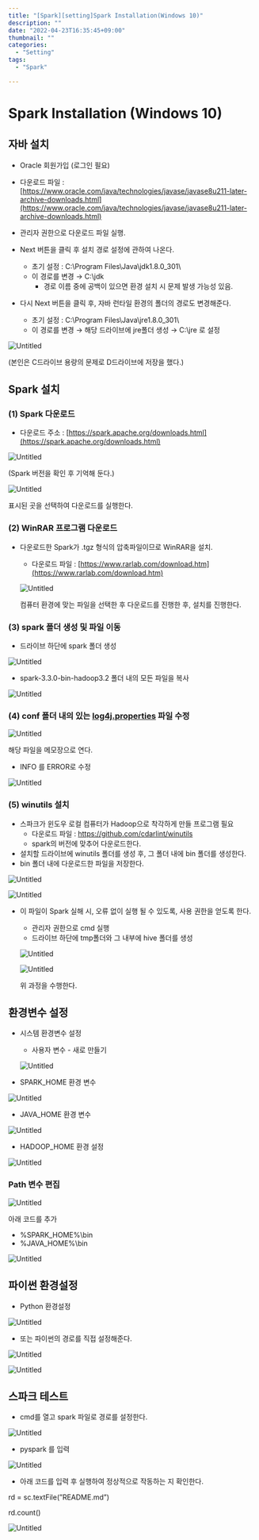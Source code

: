 ```yaml
---
title: "[Spark][setting]Spark Installation(Windows 10)"
description: ""
date: "2022-04-23T16:35:45+09:00"
thumbnail: ""
categories:
  - "Setting"
tags:
  - "Spark"

---
```

<!--more-->
# Spark Installation (Windows 10)

## 자바 설치

- Oracle 회원가입 (로그인 필요)
- 다운로드 파일 : [https://www.oracle.com/java/technologies/javase/javase8u211-later-archive-downloads.html](https://www.oracle.com/java/technologies/javase/javase8u211-later-archive-downloads.html)

- 관리자 권한으로 다운로드 파일 실행.
- Next 버튼을 클릭 후 설치 경로 설정에 관하여 나온다.
    - 초기 설정 : C:\Program Files\Java\jdk1.8.0_301\
    - 이 경로를 변경 → C:\jdk
        - 경로 이름 중에 공백이 있으면 환경 설치 시 문제 발생 가능성 있음.
- 다시 Next 버튼을 클릭 후, 자바 런타일 환경의 폴더의 경로도 변경해준다.
    - 초기 설정 :  C:\Program Files\Java\jre1.8.0_301\
    - 이 경로를 변경 → 해당 드라이브에 jre폴더 생성 → C:\jre 로 설정

![Untitled](/images/setting_images/spark_installation_windows_10/Untitled.png)

(본인은 C드라이브 용량의 문제로 D드라이브에 저장을 했다.)

## Spark 설치

### (1) Spark 다운로드

- 다운로드 주소 : [https://spark.apache.org/downloads.html](https://spark.apache.org/downloads.html)

![Untitled](/images/setting_images/spark_installation_windows_10/Untitled_1.png)

(Spark 버전을 확인 후 기억해 둔다.)

![Untitled](/images/setting_images/spark_installation_windows_10/Untitled_2.png)

표시된 곳을 선택하여 다운로드를 실행한다. 

### (2) WinRAR 프로그램 다운로드

- 다운로드한 Spark가 .tgz 형식의 압축파일이므로 WinRAR을 설치.
    - 다운로드 파일 :  [https://www.rarlab.com/download.htm](https://www.rarlab.com/download.htm)
    
    ![Untitled](/images/setting_images/spark_installation_windows_10/Untitled_3.png)
    
    컴퓨터 환경에 맞는 파일을 선택한 후 다운로드를 진행한 후, 설치를 진행한다.
    

### (3) spark 폴더 생성 및 파일 이동

- 드라이브 하단에 spark 폴더 생성

![Untitled](/images/setting_images/spark_installation_windows_10/Untitled_4.png)

- spark-3.3.0-bin-hadoop3.2 폴더 내의 모든 파일을 복사

![Untitled](/images/setting_images/spark_installation_windows_10/Untitled_5.png)

### (4) conf 폴더 내의 있는 [log4j.properties](http://log4j.properties) 파일 수정

![Untitled](/images/setting_images/spark_installation_windows_10/Untitled_6.png)

해당 파일을 메모장으로 연다. 

- INFO 를 ERROR로 수정

![Untitled](/images/setting_images/spark_installation_windows_10/Untitled_7.png)

### (5) winutils 설치

- 스파크가 윈도우 로컬 컴퓨터가 Hadoop으로 착각하게 만들 프로그램 필요
    - 다운로드 파일 : https://github.com/cdarlint/winutils
    - spark의 버전에 맞추어 다운로드한다.
- 설치할 드라이브에 winutils 폴더를 생성 후, 그 폴더 내에 bin 폴더를 생성한다.
- bin 폴더 내에 다운로드한 파일을 저장한다.

![Untitled](/images/setting_images/spark_installation_windows_10/Untitled_8.png)

![Untitled](/images/setting_images/spark_installation_windows_10/Untitled_9.png)

- 이 파일이 Spark 실해 시, 오류 없이 실행 될 수 있도록, 사용 권한을 얻도록 한다.
    - 관리자 권한으로  cmd 실행
    - 드라이브 하단에 tmp폴더와 그 내부에 hive 폴더를 생성
    
    ![Untitled](/images/setting_images/spark_installation_windows_10/Untitled_10.png)
    
    ![Untitled](/images/setting_images/spark_installation_windows_10/Untitled_11.png)
    
    위 과정을 수행한다.
    

## 환경변수 설정

- 시스템 환경변수 설정
    - 사용자 변수 - 새로 만들기
    
    ![Untitled](/images/setting_images/spark_installation_windows_10/Untitled_12.png)
    

- SPARK_HOME 환경 변수

![Untitled](/images/setting_images/spark_installation_windows_10/Untitled_13.png)

- JAVA_HOME 환경 변수

![Untitled](/images/setting_images/spark_installation_windows_10/Untitled_14.png)

- HADOOP_HOME 환경 설정

![Untitled](/images/setting_images/spark_installation_windows_10/Untitled_15.png)

### Path 변수 편집

![Untitled](/images/setting_images/spark_installation_windows_10/Untitled_16.png)

아래 코드를 추가

- %SPARK_HOME%\bin
- %JAVA_HOME%\bin

![Untitled](/images/setting_images/spark_installation_windows_10/Untitled_17.png)

## 파이썬 환경설정

- Python 환경설정

![Untitled](/images/setting_images/spark_installation_windows_10/Untitled_18.png)

- 또는 파이썬의 경로를 직접 설정해준다.

![Untitled](/images/setting_images/spark_installation_windows_10/Untitled_19.png)

![Untitled](/images/setting_images/spark_installation_windows_10/Untitled_20.png)

## 스파크 테스트

- cmd를 열고 spark 파일로 경로를 설정한다.

![Untitled](/images/setting_images/spark_installation_windows_10/Untitled_21.png)

- pyspark 를 입력

![Untitled](/images/setting_images/spark_installation_windows_10/Untitled_22.png)

- 아래 코드를 입력 후 실행하여 정상적으로 작동하는 지 확인한다.

rd = sc.textFile(”README.md”)

rd.count()

![Untitled](/images/setting_images/spark_installation_windows_10/Untitled_23.png)
